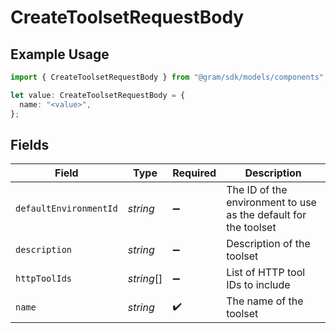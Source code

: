 # CreateToolsetRequestBody

## Example Usage

```typescript
import { CreateToolsetRequestBody } from "@gram/sdk/models/components";

let value: CreateToolsetRequestBody = {
  name: "<value>",
};
```

## Fields

| Field                                                           | Type                                                            | Required                                                        | Description                                                     |
| --------------------------------------------------------------- | --------------------------------------------------------------- | --------------------------------------------------------------- | --------------------------------------------------------------- |
| `defaultEnvironmentId`                                          | *string*                                                        | :heavy_minus_sign:                                              | The ID of the environment to use as the default for the toolset |
| `description`                                                   | *string*                                                        | :heavy_minus_sign:                                              | Description of the toolset                                      |
| `httpToolIds`                                                   | *string*[]                                                      | :heavy_minus_sign:                                              | List of HTTP tool IDs to include                                |
| `name`                                                          | *string*                                                        | :heavy_check_mark:                                              | The name of the toolset                                         |